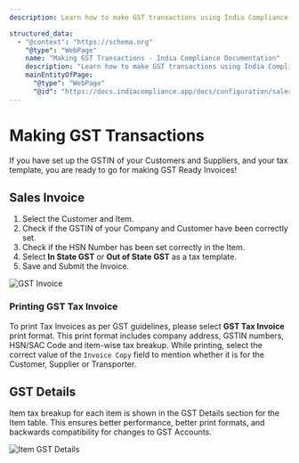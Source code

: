 ```yaml
---
description: Learn how to make GST transactions using India Compliance, covering steps for creating Sales Invoices, selecting tax templates, and printing GST tax invoices with detailed item-wise tax breakup.

structured_data:
  - "@context": "https://schema.org"
    "@type": "WebPage"
    name: "Making GST Transactions - India Compliance Documentation"
    description: "Learn how to make GST transactions using India Compliance, covering steps for creating Sales Invoices, selecting tax templates, and printing GST tax invoices with detailed item-wise tax breakup."
    mainEntityOfPage:
      "@type": "WebPage"
      "@id": "https://docs.indiacompliance.app/docs/configuration/sales_transaction"
---
```


# Making GST Transactions
If you have set up the GSTIN of your Customers and Suppliers, and your tax template, you are ready to go for making GST Ready Invoices!

## Sales Invoice
1. Select the Customer and Item.
2. Check if the GSTIN of your Company and Customer have been correctly set.
3. Check if the HSN Number has been set correctly in the Item.
4. Select  **In State GST** or **Out of State GST** as a tax template.
5. Save and Submit the Invoice.

![GST Invoice](./assets/gst_invoice.gif)

### Printing GST Tax Invoice  
To print Tax Invoices as per GST guidelines, please select **GST Tax Invoice** print format. This print format includes company address, GSTIN numbers, HSN/SAC Code and item-wise tax breakup. While printing, select the correct value of the `Invoice Copy` field to mention whether it is for the Customer, Supplier or Transporter.

## GST Details
Item tax breakup for each item is shown in the GST Details section for the Item table. This ensures better performance, better print formats, and backwards compatibility for changes to GST Accounts.

![Item GST Details](./assets/item_gst_details.png)
